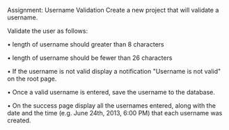 Assignment: Username Validation
Create a new project that will validate a username.

Validate the user as follows:

• length of username should greater than 8 characters

• length of username should be fewer than 26 characters

• If the username is not valid display a notification "Username is not valid" on the root page.

• Once a valid username is entered, save the username to the database.

• On the success page display all the usernames entered, along with the date and the time (e.g. June 24th, 2013, 6:00 PM) that each username was created.